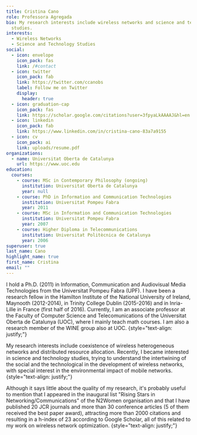 ```yaml
---
title: Cristina Cano
role: Professora Agregada
bio: My research interests include wireless networks and science and technology
  studies.
interests:
  - Wireless Networks
  - Science and Technology Studies
social:
  - icon: envelope
    icon_pack: fas
    link: /#contact
  - icon: twitter
    icon_pack: fab
    link: https://twitter.com/ccanobs
    label: Follow me on Twitter
    display:
      header: true
  - icon: graduation-cap
    icon_pack: fas
    link: https://scholar.google.com/citations?user=3fpyaLkAAAAJ&hl=en
  - icon: linkedin
    icon_pack: fab
    link: https://www.linkedin.com/in/cristina-cano-83a7a9155
  - icon: cv
    icon_pack: ai
    link: uploads/resume.pdf
organizations:
  - name: Universitat Oberta de Catalunya
    url: https://www.uoc.edu
education:
  courses:
    - course: MSc in Contemporary Philosophy (ongoing)
      institution: Universitat Oberta de Catalunya
      year: null
    - course: PhD in Information and Communication Technologies
      institution: Universitat Pompeu Fabra
      year: 2011
    - course: MSc in Information and Communication Technologies
      institution: Universitat Pompeu Fabra
      year: 2007
    - course: Higher Diploma in Telecommunications
      institution: Universitat Politècnica de Catalunya
      year: 2006
superuser: true
last_name: Cano
highlight_name: true
first_name: Cristina
email: ""
---
```

I hold a Ph.D. (2011) in Information, Communication and Audiovisual Media Technologies from the Universitat Pompeu Fabra (UPF). I have been a research fellow in the Hamilton Institute of the National University of Ireland, Maynooth (2012-2014), in Trinity College Dublin (2015-2016) and in Inria- Lille in France (first half of 2016). Currently, I am an associate professor at the Faculty of Computer Science and Telecomunications of the Universitat Oberta de Catalunya (UOC), where I mainly teach math courses. I am also a research member of the WINE group also at UOC.
{style="text-align: justify;"}

My research interests include coexistence of wireless heterogeneous networks and distributed resource allocation. Recently, I became interested in science and technology studies, trying to understand the intertwining of the social and the technological in the development of wireless networks, with special interest in the environmental impact of mobile networks.
{style="text-align: justify;"}

Although it says little about the quality of my research, it's probably useful to mention that I appeared in the inaugural list "Rising Stars in Networking/Communications" of the N2Women organisation and that I have published 20 JCR journals and more than 30 conference articles (5 of them received the best paper award), attracting more than 2000 citations and resulting in a h-index of 23 according to Google Scholar, all of this related to my work on wireless network optimization.
{style="text-align: justify;"}